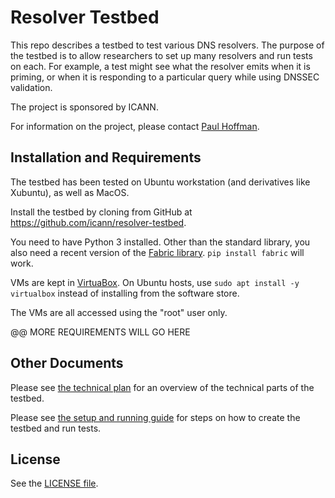 # Resolver Testbed

This repo describes a testbed to test various DNS resolvers.
The purpose of the testbed is to allow researchers to set up many resolvers and run tests on each.
For example, a test might see what the resolver emits when it is priming, or when
it is responding to a particular query while using DNSSEC validation.

The project is sponsored by ICANN.

For information on the project, please contact [Paul Hoffman](mailto:paul.hoffman@icann.org).

## Installation and Requirements

The testbed has been tested on Ubuntu workstation (and derivatives like Xubuntu),
as well as MacOS.

Install the testbed by cloning from GitHub at <https://github.com/icann/resolver-testbed>.

You need to have Python 3 installed. Other than the standard library, you also need
a recent version of the [Fabric library](http://www.fabfile.org/). `pip install fabric` will work.

VMs are kept in [VirtuaBox](https://www.virtualbox.org/).
On Ubuntu hosts, use `sudo apt install -y virtualbox` instead of installing from the software store.

The VMs are all accessed using the "root" user only.

@@ MORE REQUIREMENTS WILL GO HERE

## Other Documents

Please see [the technical plan](technical-plan.md) for an overview of the technical parts of the testbed.

Please see [the setup and running guide](setup-and-running.md) for steps on how to create the testbed and run tests.

## License

See the [LICENSE file](file:LICENSE).

